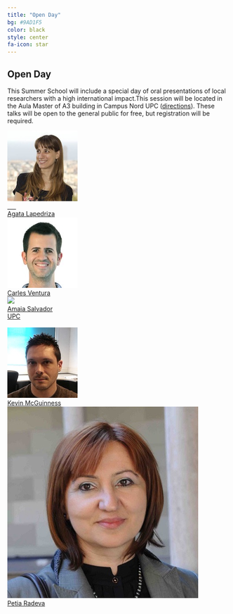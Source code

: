 ```yaml
---
title: "Open Day"
bg: #9AD1F5
color: black
style: center
fa-icon: star
---
```


## Open Day

This Summer School will include a special day of oral presentations of local researchers with a high international impact.This session will be located in the Aula Master of A3 building in Campus Nord UPC ([directions](http://etsetb.upc.edu/en/school/location-maps)). These talks will be open to the general public for free, but registration will be required.
<br>

<div class="author">
    <a href="http://sunai.uoc.edu/~agata/" target="_blank">
      <div class="authorphoto"><img src="img/instructors/AgataLapedriza-160x160.jpg"></div>
      <div>Agata Lapedriza</div>
    </a>
</div>
<div class="author">
    <a href="http://sunai.uoc.edu/index.php/2016/10/13/dr-carles-ventura/" target="_blank">
      <div class="authorphoto"><img src="img/instructors/CarlesVentura-160x160.jpg"></div>
      <div>Carles Ventura</div>
    </a>
</div>
<div class="author">
      <div class="authorphoto"><img src="img/instructors/AmaiaSalvador-160x160.jpg"></div>
      <div><a href="https://imatge.upc.edu/web/people/amaia-salvador" target="_blank">Amaia Salvador</a></div>
      <div><a href="https://imatge.upc.edu/web/">UPC</a></div>
</div>
<br>
<div class="author">
    <a href="https://www.insight-centre.org/users/kevin-mcguinness" target="_blank">
      <div class="authorphoto"><img src="img/instructors/Kevin160x160.jpg"></div>
      <div>Kevin McGuinness</div>
    </a>
</div>
<div class="author">
    <a href="http://www.ub.edu/cvub/petiaradeva/" target="_blank">
      <div class="authorphoto"><img src="img/instructors/PetiaRadeva-160x160.jpg"></div>
      <div>Petia Radeva</div>
    </a>
</div>
